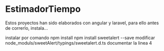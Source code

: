 # EstimadorTiempo

Estos proyectos han sido elaborados con angular y laravel, para ello antes de correrlo, instala...

instalar por comando 
 npm install
 npm install sweetalert --save
modificar node_moduls/sweetAlert/typings/sweetalert.d.ts
 documentar la linea 4
